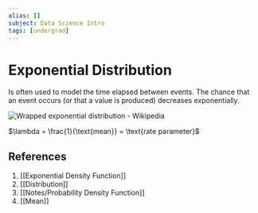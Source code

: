 ```yaml
---
alias: []
subject: Data Science Intro
tags: [undergrad]
---
```

# Exponential Distribution


Is often used to model the time elapsed between events. The chance that an event occurs (or that a value is produced) decreases exponentially.

![Wrapped exponential distribution - Wikipedia](https://upload.wikimedia.org/wikipedia/commons/8/86/WrappedExponentialPDF.png)

$\lambda = \frac{1}{\text{mean}} = \text{rate parameter}$

## References
1. [[Exponential Density Function]]
2. [[Distribution]]
3. [[Notes/Probability Density Function]]
4. [[Mean]]